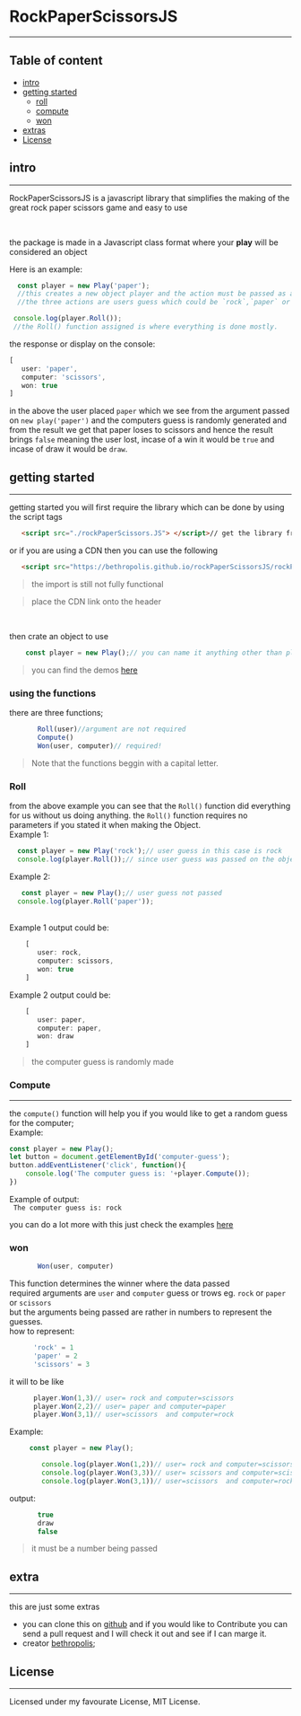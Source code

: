# RockPaperScissorsJS
---
## Table of content
* [intro](#intro)
* [getting started](#getting-started)
  * [roll](#roll)
  * [compute](#compute)
  * [won](#won)
* [extras](#extras)
* [License](#license) 



## intro
---
<p>RockPaperScissorsJS is a javascript library that simplifies the making of the great rock paper scissors game and easy to use</p><br>
<p> the package is made in a Javascript class format where your <b>play</b> will be considered an object</p>
Here is an example:

```js 
  const player = new Play('paper'); 
  //this creates a new object player and the action must be passed as an argument
  //the three actions are users guess which could be `rock`,`paper` or `scissors`

 console.log(player.Roll()); 
 //the Roll() function assigned is where everything is done mostly.
 ```

the response or display on the console:

   ```js
   [
      user: 'paper',
      computer: 'scissors',
      won: true
   ]
   ```
   

   in the above the user placed `paper` which we see from the argument passed on `new play('paper')` and the computers guess is randomly generated and
   from the result we get that paper loses to scissors and hence the result brings `false` meaning the user lost, incase of a win it would be `true` and incase of draw it would be `draw`.
  
## getting started
---
getting started you will first require the library which can be done by using the script tags

```html
   <script src="./rockPaperScissors.JS"> </script>// get the library from the path where it's located
```
or if you are using a CDN then you can use the following
```html
   <script src="https://bethropolis.github.io/rockPaperScissorsJS/rockPaperScissors.JS"></script> 

```
> the import is still not fully functional <br>

> place the CDN link onto the header 
<br>

then crate an object to use
```js
    const player = new Play();// you can name it anything other than player
````
> you can find the demos [here](bethropolis.github.io/rockPaperScissorsJS)<br>

### using the functions
there are three functions; 
```js
       Roll(user)//argument are not required 
       Compute()
       Won(user, computer)// required!
```

> Note that the functions beggin with a capital letter.
### Roll
from the above example you can see that the `Roll()` function did everything for us without us doing anything.
the `Roll()` function requires no parameters if you stated it when making the Object.<br>
Example 1:
```js
  const player = new Play('rock');// user guess in this case is rock
  console.log(player.Roll());// since user guess was passed on the object there is no need to redo that again

```
Example 2:
```js
   const player = new Play();// user guess not passed
  console.log(player.Roll('paper'));

``` 
<br>
Example 1 output could be:

```js
    [
       user: rock,
       computer: scissors,
       won: true
    ]
```

Example 2 output could be:

```js
    [
       user: paper,
       computer: paper,
       won: draw
    ]
```
> the computer guess is randomly made



### Compute
---
  the `compute()` function will help you if you would like to get a random guess for the computer;<br>
  Example:
  ```js
  const player = new Play();
  let button = document.getElementById('computer-guess');
  button.addEventListener('click', function(){
      console.log('The computer guess is: '+player.Compute());
  })

  ```

  Example of output:<br>
  ` The computer guess is: rock`
<br>

you can do a lot more with this just check the examples [here](bethropolis.github.io/rockPaperScissorsJS)<br>

### won
  ```js    
         Won(user, computer)          
  ```
   This function determines the winner where the data passed <br>
   required arguments are `user` and `computer` guess or trows eg. `rock` or `paper` or `scissors`<br>
   but the arguments being passed are rather in numbers to represent the guesses.<br>
   how to represent:
   ```js
         'rock' = 1
         'paper' = 2
         'scissors' = 3
   ```
   it will to be like
  ```js
        player.Won(1,3)// user= rock and computer=scissors
        player.Won(2,2)// user= paper and computer=paper
        player.Won(3,1)// user=scissors  and computer=rock
  ```

Example:
```js
     const player = new Play();

        console.log(player.Won(1,2))// user= rock and computer=scissors
        console.log(player.Won(3,3))// user= scissors and computer=scissors
        console.log(player.Won(3,1))// user=scissors  and computer=rock
```
output:
```js
       true
       draw
       false
```
> it must be a number being passed
 
## extra
---
this are just some extras 
* you can clone this on [github](https://github.com/bethropolis/rockPaperScissorsJS) and if you would like to Contribute you can send  a pull request and I will check it out and see if I can marge it. 
* creator [bethropolis](https://twitter.com/bethropolis);

## License 
---
Licensed under my favourate License, MIT License.

